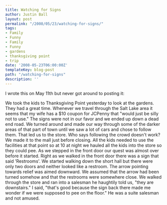 ```yaml
---
title: Watching for Signs
author: Justin Ball
layout: post
permalink: "/2008/05/23/watching-for-signs/"
tags:
- Family
- Funny
- Family
- Funny
- gardens
- thanksgiving point
- trip
date: '2008-05-23T06:00:00Z'
templateKey: blog-post
path: "/watching-for-signs"
description: ''
---
```


I wrote this on May 11th but never got around to posting it:

We took the kids to Thanksgiving Point yesterday to look at the gardens. They had a great time. Whenever we travel through the Salt Lake area it seems that my wife has a $10 coupon for JCPenny
that "would just be silly not to use." The signs were not in our favor and we ended up down a dead end road. We turned around and made our way through some of the darker areas of that part
of town until we saw a lot of cars and chose to follow them. That led us to the store. Who says following the crowd doesn't work? We made it to the mall just before closing.
All the kids needed to use the facilities at that point so at 10 at night we hauled all the kids into the store so they could pee. As we stepped in the front door our quest
was almost over before it started. Right as we walked in the front door there was a sign that said 'Restrooms'. We started walking down the short hall but there were only two doors
and neither looked like a restroom. The arrow pointing towards relief was aimed downward. We assumed that the arrow had been turned somehow and that the restrooms were somewhere close.
We walked through the store and ran into a salesman he haughtily told us, "they are downstairs." I said, "that's good because the sign back there made me wonder if we were supposed to pee on the floor." He was a suite salesman and not amused.
